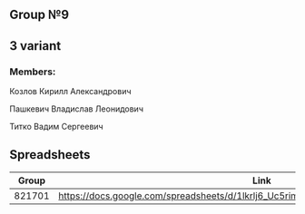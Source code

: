 ## Group №9
## 3 variant

### Members:
Козлов Кирилл Александрович

Пашкевич Владислав Леонидович

Титко Вадим Сергеевич



## Spreadsheets

| Group | Link |
| - | - |
| 821701 | https://docs.google.com/spreadsheets/d/1lkrlj6_Uc5rimTXTRWXFzt8sqTXM5ALux0liqk4dTwQ |
